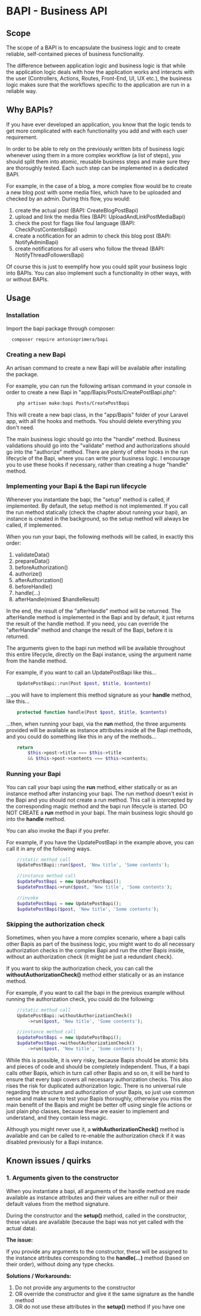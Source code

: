 # BAPI - Business API

## Scope

The scope of a BAPI is to encapsulate the business logic and to create reliable,
self-contained pieces of business functionality.

The difference between application logic and business logic is that while the application
logic deals with how the application works and interacts with the user (Controllers, Actions,
Routes, Front-End, UI, UX etc.), the business logic makes sure that the workflows specific
to the application are run in a reliable way.

## Why BAPIs?

If you have ever developed an application, you know that the logic tends to get more complicated
with each functionality you add and with each user requirement.

In order to be able to rely on the previously written bits of business logic whenever using
them in a more complex workflow (a list of steps), you should split them into atomic, reusable
business steps and make sure they are thoroughly tested. Each such step can be implemented in
a dedicated BAPI.

For example, in the case of a blog, a more complex flow would be to create a new blog post with
some media files, which have to be uploaded and checked by an admin.
During this flow, you would:
1. create the actual post (BAPI: CreateBlogPostBapi)
2. upload and link the media files (BAPI: UploadAndLinkPostMediaBapi)
3. check the post for flags like foul language (BAPI: CheckPostContentsBapi)
4. create a notification for an admin to check this blog post (BAPI: NotifyAdminBapi)
5. create notifications for all users who follow the thread (BAPI: NotifyThreadFollowersBapi)

Of course this is just to exemplify how you could split your business logic into BAPIs. You can
also implement such a functionality in other ways, with or without BAPIs.

## Usage

### Installation

Import the bapi package through composer:

```bash
  composer require antonioprimera/bapi
```

### Creating a new Bapi

An artisan command to create a new Bapi will be available after installing the package.

For example, you can run the following artisan command in your console in order to create
a new Bapi in "app/Bapis/Posts/CreatePostBapi.php":

```bash
    php artisan make:bapi Posts/CreatePostBapi
```

This will create a new bapi class, in the "app/Bapis" folder of your Laravel app, with all
the hooks and methods. You should delete everything you don't need.

The main business logic should go into the "handle" method. Business validations should go
into the "validate" method and authorizations should go into the "authorize" method. There
are plenty of other hooks in the run lifecycle of the Bapi, where you can write your business
logic. I encourage you to use these hooks if necessary, rather than creating a huge "handle"
method.

### Implementing your Bapi & the Bapi run lifecycle

Whenever you instantiate the bapi, the "setup" method is called, if implemented. By default,
the setup method is not implemented. If you call the run method statically (check the chapter
about running your bapi), an instance is created in the background, so the setup method
will always be called, if implemented.

When you run your bapi, the following methods will be called, in exactly this order:

1. validateData()
2. prepareData()
3. beforeAuthorization()
4. authorize()
5. afterAuthorization()
6. beforeHandle()
7. handle(...)
8. afterHandle(mixed $handleResult)

In the end, the result of the "afterHandle" method will be returned. The afterHandle method
is implemented in the Bapi and by default, it just returns the result of the handle method.
If you need, you can override the "afterHandle" method and change the result of the Bapi,
before it is returned.

The arguments given to the bapi run method will be available throughout this entire lifecycle,
directly on the Bapi instance, using the argument name from the handle method.

For example, if you want to call an UpdatePostBapi like this...

```php
    UpdatePostBapi::run(Post $post, $title, $contents)
```

...you will have to implement this method signature as your **handle** method, like this...

```php
    protected function handle(Post $post, $title, $contents)
```

...then, when running your bapi, via the **run** method, the three arguments provided will be
available as instance attributes inside all the Bapi methods, and you could do something
like this in any of the methods...

```php
    return
        $this->post->title === $this->title
        && $this->post->contents === $this->contents;
```

### Running your Bapi

You can call your bapi using the **run** method, either statically or as an instance method
after instancing your bapi. The run method doesn't exist in the Bapi and you should not
create a run method. This call is intercepted by the corresponding magic method and the bapi
run lifecycle is started. DO NOT CREATE a **run** method in your bapi. The main business
logic should go into the **handle** method.

You can also invoke the Bapi if you prefer.

For example, if you have the UpdatePostBapi in the example above, you can call it in any of
the following ways.

```php
    //static method call
    UpdatePostBapi::run($post, 'New title', 'Some contents');
```

```php
    //instance method call
    $updatePostBapi = new UpdatePostBapi();
    $updatePostBapi->run($post, 'New title', 'Some contents');
```

```php
    //invoke
    $updatePostBapi = new UpdatePostBapi();
    $updatePostBapi($post, 'New title', 'Some contents');
```

### Skipping the authorization check

Sometimes, when you have a more complex scenario, where a bapi calls other Bapis as part of
the business logic, you might want to do all necessary authorization checks in the complex
Bapi and run the other Bapis inside, without an authorization check (it might be just a
redundant check).

If you want to skip the authorization check, you can call the **withoutAuthorizationCheck()**
method either statically or as an instance method.

For example, if you want to call the bapi in the previous example without running the
authorization check, you could do the following:

```php
    //static method call
    UpdatePostBapi::withoutAuthorizationCheck()
        ->run($post, 'New title', 'Some contents');
```

```php
    //instance method call
    $updatePostBapi = new UpdatePostBapi();
    $updatePostBapi->withoutAuthorizationCheck()
        ->run($post, 'New title', 'Some contents');
```

While this is possible, it is very risky, because Bapis should be atomic bits and pieces
of code and should be completely independent. Thus, if a bapi calls other Bapis, which in
turn call other Bapis and so on, it will be hard to ensure that every bapi covers all
necessary authorization checks. This also rises the risk for duplicated authorization logic.
There is no universal rule regarding the structure and authorization of your Bapis, so
just use common sense and make sure to test your Bapis thoroughly, otherwise you miss the
main benefit of the Bapis and might be better off using single file actions or just plain
php classes, because these are easier to implement and understand, and they contain less
magic.

Although you might never use it, a **withAuthorizationCheck()** method is available and can
be called to re-enable the authorization check if it was disabled previously for a Bapi
instance.

## Known issues / quirks

### 1. Arguments given to the constructor

When you instantiate a bapi, all arguments of the handle method are made available as
instance attributes and their values are either null or their default values from the
method signature.

During the constructor and the **setup()** method, called in the constructor, these values are
available (because the bapi was not yet called with the actual data).

**The issue:**

If you provide any arguments to the constructor, these will be assigned to the
instance attributes corresponding to the **handle(...)** method (based on their order),
without doing any type checks.

**Solutions / Workarounds:**

1. Do not provide any arguments to the constructor
2. OR override the constructor and give it the same signature as the handle method
3. OR do not use these attributes in the **setup()** method if you have one